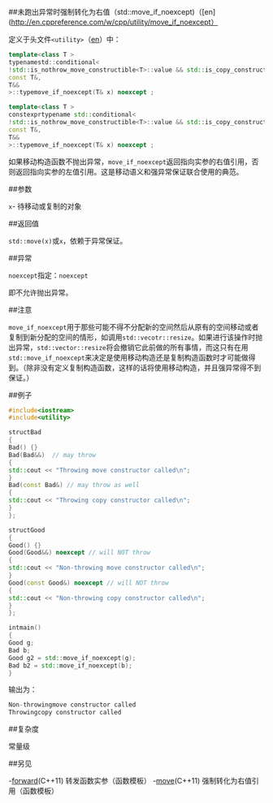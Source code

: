 ##未跑出异常时强制转化为右值（std::move_if_noexcept)（[en](http://en.cppreference.com/w/cpp/utility/move_if_noexcept）

定义于头文件`<utility>`（[en](http://en.cppreference.com/w/cpp/header/utility)）中：

```C++
template<class T >
typenamestd::conditional<
!std::is_nothrow_move_constructible<T>::value && std::is_copy_constructible<T>::value,
const T&,
T&&
>::typemove_if_noexcept(T& x) noexcept ;                                                                (C++11 - C++14)
```

```C++
template<class T >
constexprtypename std::conditional<
!std::is_nothrow_move_constructible<T>::value && std::is_copy_constructible<T>::value,
const T&,
T&&
>::typemove_if_noexcept(T& x) noexcept ;                                                                (C++14 - )
```

如果移动构造函数不抛出异常，`move_if_noexcept`返回指向实参的右值引用，否则返回指向实参的左值引用。这是移动语义和强异常保证联合使用的典范。

##参数

`x`- 待移动或复制的对象

##返回值

`std::move(x)`或`x`，依赖于异常保证。

##异常

`noexcept`指定：`noexcept`

即不允许抛出异常。

##注意

`move_if_noexcept`用于那些可能不得不分配新的空间然后从原有的空间移动或者复制到新分配的空间的情形，如调用`std::vecotr::resize`。如果进行该操作时抛出异常，`std::vector::resize`将会撤销它此前做的所有事情，而这只有在用`std::move_if_noexcept`来决定是使用移动构造还是复制构造函数时才可能做得到。（除非没有定义复制构造函数，这样的话将使用移动构造，并且强异常得不到保证。）

##例子

```C++
#include<iostream>
#include<utility>

structBad
{
Bad() {}
Bad(Bad&&)  // may throw
{
std::cout << "Throwing move constructor called\n";
}
Bad(const Bad&) // may throw as well
{
std::cout << "Throwing copy constructor called\n";
}
};

structGood
{
Good() {}
Good(Good&&) noexcept // will NOT throw
{
std::cout << "Non-throwing move constructor called\n";
}
Good(const Good&) noexcept // will NOT throw
{
std::cout << "Non-throwing copy constructor called\n";
}
};

intmain()
{
Good g;
Bad b;
Good g2 = std::move_if_noexcept(g);
Bad b2 = std::move_if_noexcept(b);
}
```

输出为：

```C++
Non-throwingmove constructor called
Throwingcopy constructor called
```

##复杂度

常量级

##另见

-[forward](forward.md)(C++11)                      转发函数实参（函数模板）
-[move](move.md)(C++11)                            强制转化为右值引用（函数模板）
